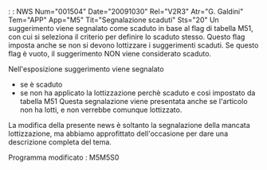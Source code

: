  :  : NWS Num="001504" Date="20091030" Rel="V2R3" Atr="G. Galdini" Tem="APP" App="M5" Tit="Segnalazione scaduti" Sts="20"
Un suggerimento viene segnalato come scaduto in base al flag di tabella M51, con cui si seleziona il criterio per definire lo scaduto stesso. Questo flag imposta anche se non si devono lottizzare i suggerimenti scaduti.
Se questo flag è vuoto, il suggerimento NON viene considerato scaduto.

Nell'esposizione suggerimento viene segnalato
- se è scaduto
- se non ha applicato la lottizzazione perchè scaduto e così impostato da tabella M51
Questa segnalazione viene presentata anche se l'articolo non ha lotti, e non verrebbe comunque lottizzato.

La modifica della presente news è soltanto la segnalazione della mancata lottizzazione, ma abbiamo
approfittato dell'occasione per dare una descrizione completa del tema.

Programma modificato :  M5M5S0
